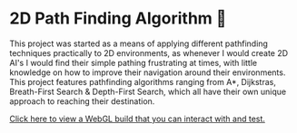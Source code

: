 # 2D Path Finding Algorithm :compass:

This project was started as a means of applying different pathfinding techniques practically to 2D environments, as whenever I would create 2D AI's I would find their simple pathing frustrating at times, with little knowledge on how to improve their navigation around their environments. This project features pathfinding algorithms ranging from A*, Dijkstras, Breath-First Search & Depth-First Search, which all have their own unique approach to reaching their destination.

[Click here to view a WebGL build that you can interact with and test.](https://www.peterchampion.net/pathfinding#comp-kda1jik16iFrameHolder)

